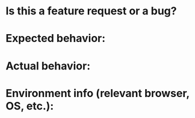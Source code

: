 # Is this a feature request or a bug?

# Expected behavior:

# Actual behavior:

# Environment info (relevant browser, OS, etc.):
